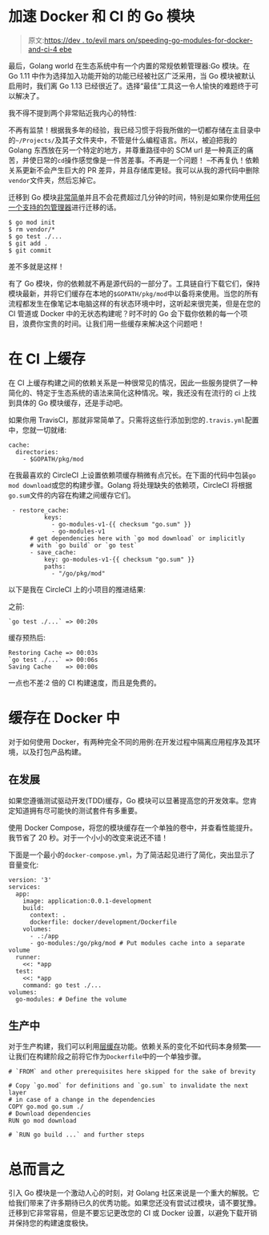# 加速 Docker 和 CI 的 Go 模块

> 原文:[https://dev . to/evil mars on/speeding-go-modules-for-docker-and-ci-4 ebe](https://dev.to/evilmartians/speeding-up-go-modules-for-docker-and-ci-4ebe)

最后，Golang world 在生态系统中有一个内置的常规依赖管理器:Go 模块。在 Go 1.11 中作为选择加入功能开始的功能已经被社区广泛采用，当 Go 模块被默认启用时，我们离 Go 1.13 已经很近了。选择“最佳”工具这一令人愉快的难题终于可以解决了。

我不得不提到两个非常贴近我内心的特性:

不再有监禁！根据我多年的经验，我已经习惯于将我所做的一切都存储在主目录中的`~/Projects/`及其子文件夹中，不管是什么编程语言。所以，被迫把我的 Golang 东西放在另一个特定的地方，并尊重路径中的 SCM url 是一种真正的痛苦，并使日常的`cd`操作感觉像是一件苦差事。不再是一个问题！
–不再复仇！依赖关系更新不会产生巨大的 PR 差异，并且存储库更轻。我可以从我的源代码中删除`vendor`文件夹，然后忘掉它。

迁移到 Go 模块[非常简单](https://github.com/golang/go/wiki/Modules#how-to-use-modules)并且不会花费超过几分钟的时间，特别是如果你使用[任何一个支持的包管理器](https://tip.golang.org/pkg/cmd/go/internal/modconv/?m=all#pkg-variables)进行迁移的话。

```
$ go mod init
$ rm vendor/*
$ go test ./...
$ git add .
$ git commit 
```

差不多就是这样！

有了 Go 模块，你的依赖就不再是源代码的一部分了。工具链自行下载它们，保持模块最新，并将它们缓存在本地的`$GOPATH/pkg/mod`中以备将来使用。当您的所有流程都发生在像笔记本电脑这样的有状态环境中时，这听起来很完美，但是在您的 CI 管道或 Docker 中的无状态构建呢？时不时的 Go 会下载你依赖的每一个项目，浪费你宝贵的时间。让我们用一些缓存来解决这个问题吧！

# [](#caching-on-ci)在 CI 上缓存

在 CI 上缓存构建之间的依赖关系是一种很常见的情况，因此一些服务提供了一种简化的、特定于生态系统的语法来简化这种情况。唉，我还没有在流行的 ci 上找到具体的 Go 模块缓存，还是手动吧。

如果你用 TravisCI，那就非常简单了。只需将这些行添加到您的`.travis.yml`配置中，您就一切就绪:

```
cache:
  directories:
    - $GOPATH/pkg/mod 
```

在我最喜欢的 CircleCI 上设置依赖项缓存稍微有点冗长。在下面的代码中包装`go mod download`或您的构建步骤。Golang 将处理缺失的依赖项，CircleCI 将根据`go.sum`文件的内容在构建之间缓存它们。

```
 - restore_cache:
          keys:
            - go-modules-v1-{{ checksum "go.sum" }}
            - go-modules-v1
      # get dependencies here with `go mod download` or implicitly 
      # with `go build` or `go test`
      - save_cache:
          key: go-modules-v1-{{ checksum "go.sum" }}
          paths:
            - "/go/pkg/mod" 
```

以下是我在 CircleCI 上的小项目的推进结果:

之前:

```
`go test ./...` => 00:20s 
```

缓存预热后:

```
Restoring Cache => 00:03s
`go test ./...` => 00:06s
Saving Cache    => 00:00s 
```

一点也不差:2 倍的 CI 构建速度，而且是免费的。

# [](#caching-in-docker)缓存在 Docker 中

对于如何使用 Docker，有两种完全不同的用例:在开发过程中隔离应用程序及其环境，以及打包产品构建。

## [](#in-development)在发展

如果您遵循测试驱动开发(TDD)缓存，Go 模块可以显著提高您的开发效率。您肯定知道拥有尽可能快的测试套件有多重要。

使用 Docker Compose，将您的模块缓存在一个单独的卷中，并查看性能提升。我节省了 20 秒。对于一个小小的改变来说还不错！

下面是一个最小的`docker-compose.yml`，为了简洁起见进行了简化，突出显示了音量变化:

```
version: '3'
services:
  app:
    image: application:0.0.1-development
    build:
      context: .
      dockerfile: docker/development/Dockerfile
    volumes:
      - .:/app
      - go-modules:/go/pkg/mod # Put modules cache into a separate volume
  runner:
    <<: *app
  test:
    <<: *app
    command: go test ./...
volumes:
  go-modules: # Define the volume 
```

## [](#in-production)生产中

对于生产构建，我们可以利用[层缓存](https://docs.docker.com/develop/develop-images/dockerfile_best-practices/#leverage-build-cache)功能。依赖关系的变化不如代码本身频繁——让我们在构建阶段之前将它作为`Dockerfile`中的一个单独步骤。

```
# `FROM` and other prerequisites here skipped for the sake of brevity

# Copy `go.mod` for definitions and `go.sum` to invalidate the next layer
# in case of a change in the dependencies
COPY go.mod go.sum ./
# Download dependencies
RUN go mod download

# `RUN go build ...` and further steps 
```

# [](#in-a-nutshell)总而言之

引入 Go 模块是一个激动人心的时刻，对 Golang 社区来说是一个重大的解脱。它给我们带来了许多期待已久的优秀功能。如果您还没有尝试过模块，请不要犹豫。迁移到它非常容易，但是不要忘记更改您的 CI 或 Docker 设置，以避免下载开销并保持您的构建速度极快。